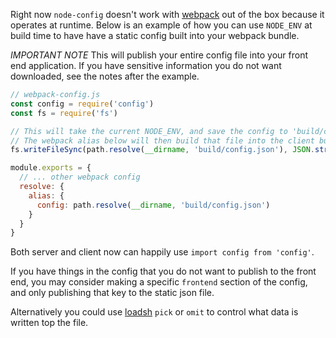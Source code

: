 Right now `node-config` doesn't work with [webpack](https://github.com/webpack/webpack) out of the box because it operates at runtime. Below is an example of how you can use `NODE_ENV` at build time to have have a static config built into your webpack bundle.

*IMPORTANT NOTE*
This will publish your entire config file into your front end application. If you have sensitive information you do not want downloaded, see the notes after the example.

```javascript
// webpack-config.js
const config = require('config')
const fs = require('fs')

// This will take the current NODE_ENV, and save the config to 'build/config.json'
// The webpack alias below will then build that file into the client build.
fs.writeFileSync(path.resolve(__dirname, 'build/config.json'), JSON.stringify(config))

module.exports = {
  // ... other webpack config
  resolve: {
    alias: {
      config: path.resolve(__dirname, 'build/config.json')
    }
  }
}
```

Both server and client now can happily use `import config from 'config'`.

If you have things in the config that you do not want to publish to the front end, you may consider making a specific `frontend` section of the config, and only publishing that key to the static json file.

Alternatively you could use [loadsh](https://github.com/lodash/lodash) `pick` or `omit` to control what data is written top the file.

